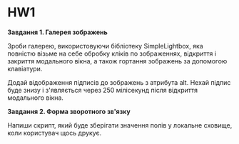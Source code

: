 # HW1

**Завдання 1. Галерея зображень**

Зроби галерею, використовуючи бібліотеку SimpleLightbox, яка повністю візьме на
себе обробку кліків по зображеннях, відкриття і закриття модального вікна, а
також гортання зображень за допомогою клавіатури.

Додай відображення підписів до зображень з атрибута alt. Нехай підпис буде знизу
і з'являється через 250 мілісекунд після відкриття модального вікна.

**Завдання 2. Форма зворотного зв'язку**

Напиши скрипт, який буде зберігати значення полів у локальне сховище, коли
користувач щось друкує.
